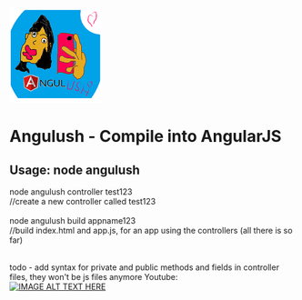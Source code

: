 

<img src='https://github.com/yeoni8/angulush/blob/master/smalllogo.png?raw=true'>

<h1>
Angulush - Compile into AngularJS
</h1>

<h2>
Usage: node angulush
</h2>



node angulush controller test123<br>    //create a new controller called test123<br><br>
node angulush build appname123<br>      //build index.html and app.js, for an app using the controllers (all there is so far)<br><br>

todo - add syntax for private and public methods and fields in controller files, they won't be js files anymore
Youtube:<br>
[![IMAGE ALT TEXT HERE](http://img.youtube.com/vi/XglAM685N0w/0.jpg)](http://www.youtube.com/watch?v=XglAM685N0w)




